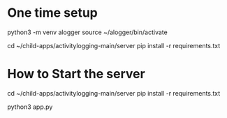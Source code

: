 # One time setup

python3 -m venv alogger
source ~/alogger/bin/activate

cd ~/child-apps/activitylogging-main/server
pip install -r requirements.txt

# How to Start the server

cd ~/child-apps/activitylogging-main/server
pip install -r requirements.txt

python3 app.py